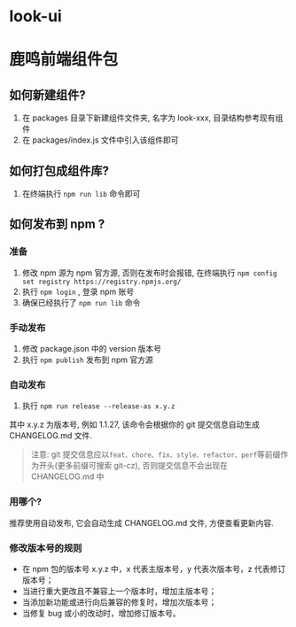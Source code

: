 # look-ui

# 鹿鸣前端组件包

## 如何新建组件?
1. 在 packages 目录下新建组件文件夹, 名字为 look-xxx, 目录结构参考现有组件
2. 在 packages/index.js 文件中引入该组件即可

## 如何打包成组件库?
1. 在终端执行 `npm run lib` 命令即可

## 如何发布到 npm ?

### 准备
1. 修改 npm 源为 npm 官方源, 否则在发布时会报错, 在终端执行 `npm config set registry https://registry.npmjs.org/`
2. 执行 `npm login` , 登录 npm 账号
3. 确保已经执行了 `npm run lib` 命令

### 手动发布
1. 修改 package.json 中的 version 版本号
2. 执行 `npm publish` 发布到 npm 官方源

### 自动发布
1. 执行 `npm run release --release-as x.y.z`

其中 x.y.z 为版本号, 例如 1.1.27, 该命令会根据你的 git 提交信息自动生成 CHANGELOG.md 文件.
> 注意: git 提交信息应以`feat、chore、fix、style、refactor、perf`等前缀作为开头(更多前缀可搜索 git-cz), 否则提交信息不会出现在 CHANGELOG.md 中

### 用哪个?
推荐使用自动发布, 它会自动生成 CHANGELOG.md 文件, 方便查看更新内容.

### 修改版本号的规则

- 在 npm 包的版本号 x.y.z 中，x 代表主版本号，y 代表次版本号，z 代表修订版本号；
- 当进行重大更改且不兼容上一个版本时，增加主版本号；
- 当添加新功能或进行向后兼容的修复时，增加次版本号；
- 当修复 bug 或小的改动时，增加修订版本号。

